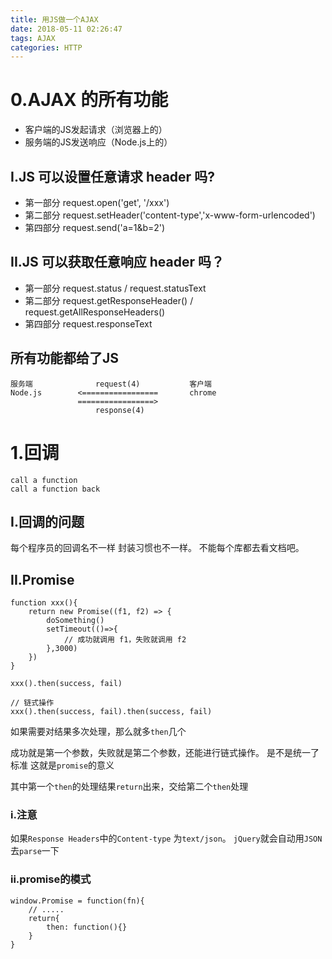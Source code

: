 ```yaml
---
title: 用JS做一个AJAX
date: 2018-05-11 02:26:47
tags: AJAX
categories: HTTP
---
```

# 0.AJAX 的所有功能
- 客户端的JS发起请求（浏览器上的）
- 服务端的JS发送响应（Node.js上的）

## I.JS 可以设置任意请求 header 吗?
- 第一部分 request.open('get', '/xxx')
- 第二部分 request.setHeader('content-type','x-www-form-urlencoded')
- 第四部分 request.send('a=1&b=2')

## II.JS 可以获取任意响应 header 吗？
- 第一部分 request.status / request.statusText
- 第二部分 request.getResponseHeader() / request.getAllResponseHeaders()
- 第四部分 request.responseText

## 所有功能都给了JS

```
服务端              request(4)           客户端
Node.js        <=================       chrome
               =================>
                   response(4)
```

# 1.回调

```
call a function
call a function back
```

## I.回调的问题
每个程序员的回调名不一样
封装习惯也不一样。
不能每个库都去看文档吧。

## II.Promise

```
function xxx(){
    return new Promise((f1, f2) => {
        doSomething()
        setTimeout(()=>{
            // 成功就调用 f1，失败就调用 f2
        },3000)
    })
}

xxx().then(success, fail)

// 链式操作
xxx().then(success, fail).then(success, fail)
```

如果需要对结果多次处理，那么就多`then`几个

成功就是第一个参数，失败就是第二个参数，还能进行链式操作。
是不是统一了标准
这就是`promise`的意义

其中第一个`then`的处理结果`return`出来，交给第二个`then`处理

### i.注意

如果`Response Headers`中的`Content-type`
为`text/json`。 
`jQuery`就会自动用`JSON`去`parse`一下

### ii.promise的模式

```
window.Promise = function(fn){
    // .....
    return{
        then: function(){}
    }
}
```